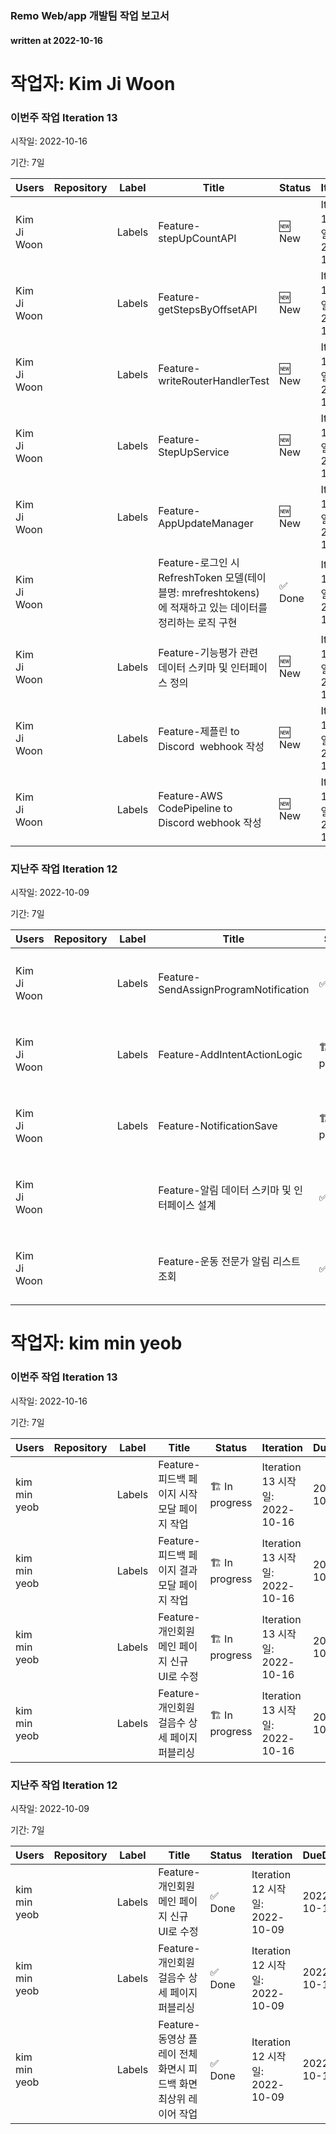 ### Remo Web/app 개발팀 작업 보고서

#### written at 2022-10-16

# 작업자: Kim Ji Woon

### 이번주 작업 Iteration 13


시작일: 2022-10-16


기간: 7일

| Users | Repository | Label | Title | Status | Iteration | DueDate | StartDate | PullRequest | Milestone |
| ----- | ---------- | ----- | ----- | ------ | --------- | ------- | --------- | ----------- | --------- |
| Kim Ji Woon |  | Labels | Feature-stepUpCountAPI | 🆕 New | Iteration 13 시작일: 2022-10-16 | 2022-10-31 |  |  |  |
| Kim Ji Woon |  | Labels | Feature-getStepsByOffsetAPI | 🆕 New | Iteration 13 시작일: 2022-10-16 | 2022-10-31 |  |  |  |
| Kim Ji Woon |  | Labels | Feature-writeRouterHandlerTest | 🆕 New | Iteration 13 시작일: 2022-10-16 | 2022-10-31 |  |  |  |
| Kim Ji Woon |  | Labels | Feature-StepUpService | 🆕 New | Iteration 13 시작일: 2022-10-16 | 2022-10-31 |  |  |  |
| Kim Ji Woon |  | Labels | Feature-AppUpdateManager | 🆕 New | Iteration 13 시작일: 2022-10-16 |  |  |  |  |
| Kim Ji Woon |  |  | Feature-로그인 시 RefreshToken 모델(테이블명: mrefreshtokens) 에 적재하고 있는 데이터를 정리하는 로직 구현 | ✅ Done | Iteration 13 시작일: 2022-10-16 | 2022-09-08 | 2022-09-22 |  |  |
| Kim Ji Woon |  | Labels | Feature-기능평가 관련 데이터 스키마 및 인터페이스 정의 | 🆕 New | Iteration 13 시작일: 2022-10-16 | 2022-09-09 |  |  |  |
| Kim Ji Woon |  | Labels | Feature-제플린 to Discord  webhook 작성 | 🆕 New | Iteration 13 시작일: 2022-10-16 | 2022-08-23 | 2022-08-22 |  |  |
| Kim Ji Woon |  | Labels | Feature-AWS CodePipeline to Discord webhook 작성 | 🆕 New | Iteration 13 시작일: 2022-10-16 | 2022-08-22 | 2022-08-22 |  |  |

### 지난주 작업 Iteration 12


시작일: 2022-10-09


기간: 7일

| Users | Repository | Label | Title | Status | Iteration | DueDate | StartDate | PullRequest | Milestone |
| ----- | ---------- | ----- | ----- | ------ | --------- | ------- | --------- | ----------- | --------- |
| Kim Ji Woon |  | Labels | Feature-SendAssignProgramNotification | ✅ Done | Iteration 12 시작일: 2022-10-09 | 2022-10-13 | 2022-10-13 |  |  |
| Kim Ji Woon |  | Labels | Feature-AddIntentActionLogic | 🏗 In progress | Iteration 12 시작일: 2022-10-09 | 2022-10-14 | 2022-10-10 | 제목: chore: add action member 병합일: 2022-10-13 |  |
| Kim Ji Woon |  | Labels | Feature-NotificationSave | 🏗 In progress | Iteration 12 시작일: 2022-10-09 | 2022-10-14 | 2022-10-14 | 제목: chore: add save notification to setDeviceTokenHandler 병합일: 2022-10-14 |  |
| Kim Ji Woon |  |  | Feature-알림 데이터 스키마 및 인터페이스 설계 | ✅ Done | Iteration 12 시작일: 2022-10-09 | 2022-10-14 | 2022-10-14 | 제목: chore: remove notification graphql query. 병합일: 2022-10-13 |  |
| Kim Ji Woon |  |  | Feature-운동 전문가 알림 리스트 조회 | ✅ Done | Iteration 12 시작일: 2022-10-09 | 2022-09-09 |  |  | 김지운-7월-4주 : CLOSED |

# 작업자: kim min yeob

### 이번주 작업 Iteration 13


시작일: 2022-10-16


기간: 7일

| Users | Repository | Label | Title | Status | Iteration | DueDate | StartDate | PullRequest | Milestone |
| ----- | ---------- | ----- | ----- | ------ | --------- | ------- | --------- | ----------- | --------- |
| kim min yeob |  | Labels | Feature-피드백 페이지 시작 모달 페이지 작업 | 🏗 In progress | Iteration 13 시작일: 2022-10-16 | 2022-10-21 | 2022-10-17 |  |  |
| kim min yeob |  | Labels | Feature-피드백 페이지 결과 모달 페이지 작업 | 🏗 In progress | Iteration 13 시작일: 2022-10-16 | 2022-10-21 | 2022-10-17 |  |  |
| kim min yeob |  | Labels | Feature-개인회원 메인 페이지 신규 UI로 수정 | 🏗 In progress | Iteration 13 시작일: 2022-10-16 | 2022-10-21 | 2022-10-17 |  |  |
| kim min yeob |  | Labels | Feature-개인회원 걸음수 상세 페이지 퍼블리싱 | 🏗 In progress | Iteration 13 시작일: 2022-10-16 | 2022-10-21 | 2022-10-17 |  |  |

### 지난주 작업 Iteration 12


시작일: 2022-10-09


기간: 7일

| Users | Repository | Label | Title | Status | Iteration | DueDate | StartDate | PullRequest | Milestone |
| ----- | ---------- | ----- | ----- | ------ | --------- | ------- | --------- | ----------- | --------- |
| kim min yeob |  | Labels | Feature-개인회원 메인 페이지 신규 UI로 수정 | ✅ Done | Iteration 12 시작일: 2022-10-09 | 2022-10-14 | 2022-10-10 |  |  |
| kim min yeob |  | Labels | Feature-개인회원 걸음수 상세 페이지 퍼블리싱 | ✅ Done | Iteration 12 시작일: 2022-10-09 | 2022-10-14 | 2022-10-10 |  |  |
| kim min yeob |  | Labels | Feature-동영상 플레이 전체화면시 피드백 화면 최상위 레이어 작업 | ✅ Done | Iteration 12 시작일: 2022-10-09 | 2022-10-14 | 2022-10-10 |  |  |

